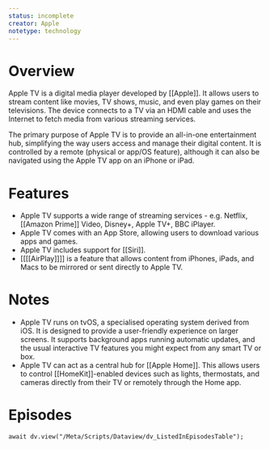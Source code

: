 ```yaml
---
status: incomplete
creator: Apple
notetype: technology
---
```

# Overview
Apple TV is a digital media player developed by [[Apple]]. It allows users to stream content like movies, TV shows, music, and even play games on their televisions. The device connects to a TV via an HDMI cable and uses the Internet to fetch media from various streaming services.

The primary purpose of Apple TV is to provide an all-in-one entertainment hub, simplifying the way users access and manage their digital content. It is controlled by a remote (physical or app/OS feature), although it can also be navigated using the Apple TV app on an iPhone or iPad.

# Features
- Apple TV supports a wide range of streaming services - e.g. Netflix, [[Amazon Prime]] Video, Disney+, Apple TV+, BBC iPlayer.
- Apple TV comes with an App Store, allowing users to download various apps and games.
- Apple TV includes support for [[Siri]].
- [[[[AirPlay]]]] is a feature that allows content from iPhones, iPads, and Macs to be mirrored or sent directly to Apple TV. 

# Notes
- Apple TV runs on tvOS, a specialised operating system derived from iOS. It is designed to provide a user-friendly experience on larger screens. It supports background apps running automatic updates, and the usual interactive TV features you might expect from any smart TV or box.
- Apple TV can act as a central hub for [[Apple Home]]. This allows users to control [[HomeKit]]-enabled devices such as lights, thermostats, and cameras directly from their TV or remotely through the Home app.

# Episodes
```dataviewjs
await dv.view("/Meta/Scripts/Dataview/dv_ListedInEpisodesTable");
```
